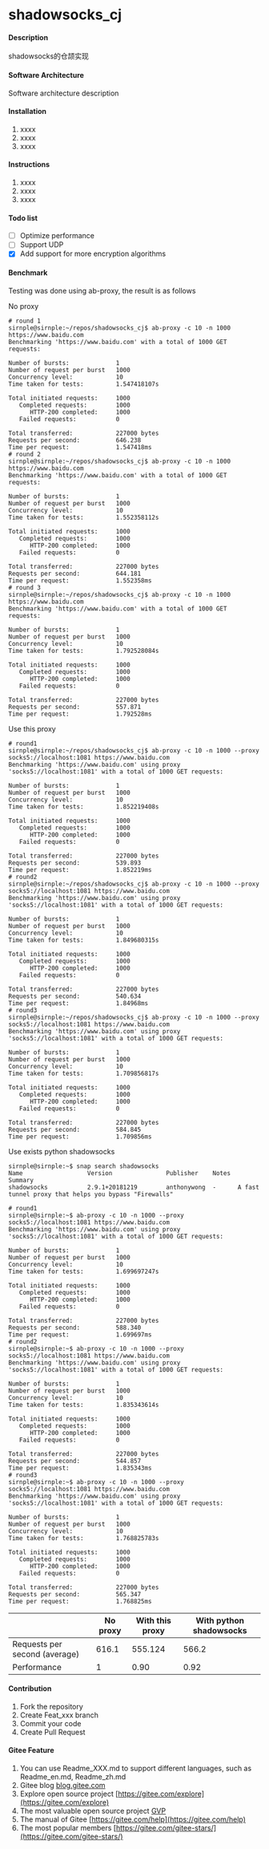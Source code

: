 # shadowsocks_cj

#### Description
shadowsocks的仓颉实现

#### Software Architecture
Software architecture description

#### Installation

1.  xxxx
2.  xxxx
3.  xxxx

#### Instructions

1.  xxxx
2.  xxxx
3.  xxxx

#### Todo list

- [ ] Optimize performance
- [ ] Support UDP
- [x] Add support for more encryption algorithms

#### Benchmark

Testing was done using ab-proxy, the result is as follows

No proxy
```shell
# round 1
sirnple@sirnple:~/repos/shadowsocks_cj$ ab-proxy -c 10 -n 1000 https://www.baidu.com
Benchmarking 'https://www.baidu.com' with a total of 1000 GET requests:

Number of bursts:             1                                  
Number of request per burst   1000
Concurrency level:            10
Time taken for tests:         1.547418107s

Total initiated requests:     1000
   Completed requests:        1000
      HTTP-200 completed:     1000
   Failed requests:           0

Total transferred:            227000 bytes
Requests per second:          646.238
Time per request:             1.547418ms
# round 2
sirnple@sirnple:~/repos/shadowsocks_cj$ ab-proxy -c 10 -n 1000 https://www.baidu.com
Benchmarking 'https://www.baidu.com' with a total of 1000 GET requests:

Number of bursts:             1                                  
Number of request per burst   1000
Concurrency level:            10
Time taken for tests:         1.552358112s

Total initiated requests:     1000
   Completed requests:        1000
      HTTP-200 completed:     1000
   Failed requests:           0

Total transferred:            227000 bytes
Requests per second:          644.181
Time per request:             1.552358ms
# round 3
sirnple@sirnple:~/repos/shadowsocks_cj$ ab-proxy -c 10 -n 1000 https://www.baidu.com
Benchmarking 'https://www.baidu.com' with a total of 1000 GET requests:

Number of bursts:             1                                   
Number of request per burst   1000
Concurrency level:            10
Time taken for tests:         1.792528084s

Total initiated requests:     1000
   Completed requests:        1000
      HTTP-200 completed:     1000
   Failed requests:           0

Total transferred:            227000 bytes
Requests per second:          557.871
Time per request:             1.792528ms
```

Use this proxy
```shell
# round1
sirnple@sirnple:~/repos/shadowsocks_cj$ ab-proxy -c 10 -n 1000 --proxy socks5://localhost:1081 https://www.baidu.com
Benchmarking 'https://www.baidu.com' using proxy 'socks5://localhost:1081' with a total of 1000 GET requests:

Number of bursts:             1                                  
Number of request per burst   1000
Concurrency level:            10
Time taken for tests:         1.852219408s

Total initiated requests:     1000
   Completed requests:        1000
      HTTP-200 completed:     1000
   Failed requests:           0

Total transferred:            227000 bytes
Requests per second:          539.893
Time per request:             1.852219ms
# round2
sirnple@sirnple:~/repos/shadowsocks_cj$ ab-proxy -c 10 -n 1000 --proxy socks5://localhost:1081 https://www.baidu.com
Benchmarking 'https://www.baidu.com' using proxy 'socks5://localhost:1081' with a total of 1000 GET requests:

Number of bursts:             1                                  
Number of request per burst   1000
Concurrency level:            10
Time taken for tests:         1.849680315s

Total initiated requests:     1000
   Completed requests:        1000
      HTTP-200 completed:     1000
   Failed requests:           0

Total transferred:            227000 bytes
Requests per second:          540.634
Time per request:             1.84968ms
# round3
sirnple@sirnple:~/repos/shadowsocks_cj$ ab-proxy -c 10 -n 1000 --proxy socks5://localhost:1081 https://www.baidu.com
Benchmarking 'https://www.baidu.com' using proxy 'socks5://localhost:1081' with a total of 1000 GET requests:

Number of bursts:             1                                  
Number of request per burst   1000
Concurrency level:            10
Time taken for tests:         1.709856817s

Total initiated requests:     1000
   Completed requests:        1000
      HTTP-200 completed:     1000
   Failed requests:           0

Total transferred:            227000 bytes
Requests per second:          584.845
Time per request:             1.709856ms
```

Use exists python shadowsocks
```shell
sirnple@sirnple:~$ snap search shadowsocks
Name                  Version               Publisher    Notes  Summary
shadowsocks           2.9.1+20181219        anthonywong  -      A fast tunnel proxy that helps you bypass "Firewalls"
```
```shell
# round1
sirnple@sirnple:~$ ab-proxy -c 10 -n 1000 --proxy socks5://localhost:1081 https://www.baidu.com
Benchmarking 'https://www.baidu.com' using proxy 'socks5://localhost:1081' with a total of 1000 GET requests:

Number of bursts:             1
Number of request per burst   1000
Concurrency level:            10
Time taken for tests:         1.699697247s

Total initiated requests:     1000
   Completed requests:        1000
      HTTP-200 completed:     1000
   Failed requests:           0

Total transferred:            227000 bytes
Requests per second:          588.340
Time per request:             1.699697ms
# round2
sirnple@sirnple:~$ ab-proxy -c 10 -n 1000 --proxy socks5://localhost:1081 https://www.baidu.com
Benchmarking 'https://www.baidu.com' using proxy 'socks5://localhost:1081' with a total of 1000 GET requests:

Number of bursts:             1
Number of request per burst   1000
Concurrency level:            10
Time taken for tests:         1.835343614s

Total initiated requests:     1000
   Completed requests:        1000
      HTTP-200 completed:     1000
   Failed requests:           0

Total transferred:            227000 bytes
Requests per second:          544.857
Time per request:             1.835343ms
# round3
sirnple@sirnple:~$ ab-proxy -c 10 -n 1000 --proxy socks5://localhost:1081 https://www.baidu.com
Benchmarking 'https://www.baidu.com' using proxy 'socks5://localhost:1081' with a total of 1000 GET requests:

Number of bursts:             1
Number of request per burst   1000
Concurrency level:            10
Time taken for tests:         1.768825783s

Total initiated requests:     1000
   Completed requests:        1000
      HTTP-200 completed:     1000
   Failed requests:           0

Total transferred:            227000 bytes
Requests per second:          565.347
Time per request:             1.768825ms
```

|                               | No proxy  | With this proxy | With python shadowsocks |
|-------------------------------|-----------|-----------------|-------------------------|
| Requests per second (average) |   616.1   |     555.124     |         566.2           |
| Performance                   |     1     |      0.90       |          0.92           |


#### Contribution

1.  Fork the repository
2.  Create Feat_xxx branch
3.  Commit your code
4.  Create Pull Request


#### Gitee Feature

1.  You can use Readme\_XXX.md to support different languages, such as Readme\_en.md, Readme\_zh.md
2.  Gitee blog [blog.gitee.com](https://blog.gitee.com)
3.  Explore open source project [https://gitee.com/explore](https://gitee.com/explore)
4.  The most valuable open source project [GVP](https://gitee.com/gvp)
5.  The manual of Gitee [https://gitee.com/help](https://gitee.com/help)
6.  The most popular members  [https://gitee.com/gitee-stars/](https://gitee.com/gitee-stars/)